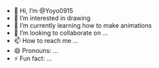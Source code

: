 - 👋 Hi, I’m @Yoyo0915
- 👀 I’m interested in drawing
- 🌱 I’m currently learning how to make animations
- 💞️ I’m looking to collaborate on ...
- 📫 How to reach me ...
- 😄 Pronouns: ...
- ⚡ Fun fact: ...

<!---
Yoyo0915/Yoyo0915 is a ✨ special ✨ repository because its `README.md` (this file) appears on your GitHub profile.
You can click the Preview link to take a look at your changes.
--->
